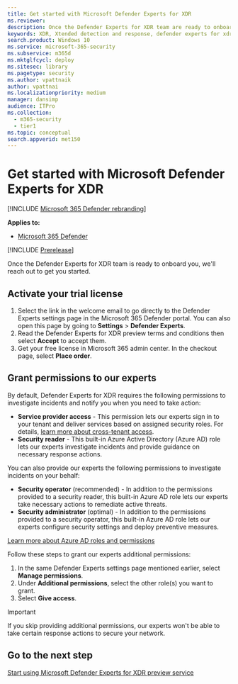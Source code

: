 ```yaml
---
title: Get started with Microsoft Defender Experts for XDR
ms.reviewer:
description: Once the Defender Experts for XDR team are ready to onboard you, we'll reach out to get you started.
keywords: XDR, Xtended detection and response, defender experts for xdr, Microsoft Defender Experts for XDR, managed threat hunting, managed detection and response (MDR) service, service delivery manager, Microsoft Defender Experts for hunting, threat hunting and analysis, Microsoft XDR service
search.product: Windows 10
ms.service: microsoft-365-security
ms.subservice: m365d
ms.mktglfcycl: deploy
ms.sitesec: library
ms.pagetype: security
ms.author: vpattnaik
author: vpattnai
ms.localizationpriority: medium
manager: dansimp
audience: ITPro
ms.collection:
  - m365-security
  - tier1
ms.topic: conceptual
search.appverid: met150
---
```


# Get started with Microsoft Defender Experts for XDR

[!INCLUDE [Microsoft 365 Defender rebranding](../../includes/microsoft-defender.md)]

**Applies to:**

- [Microsoft 365 Defender](https://go.microsoft.com/fwlink/?linkid=2118804)

[!INCLUDE [Prerelease](../includes/prerelease.md)]

Once the Defender Experts for XDR team is ready to onboard you, we'll reach out to get you started.

## Activate your trial license

1. Select the link in the welcome email to go directly to the Defender Experts settings page in the Microsoft 365 Defender portal. You can also open this page by going to **Settings** > **Defender Experts**.
2. Read the Defender Experts for XDR preview terms and conditions then select **Accept** to accept them.
3. Get your free license in Microsoft 365 admin center. In the checkout page, select **Place order**.

## Grant permissions to our experts

By default, Defender Experts for XDR requires the following permissions to investigate incidents and notify you when you need to take action:

- **Service provider access** - This permission lets our experts sign in to your tenant and deliver services based on assigned security roles. For details, [learn more about cross-tenant access](/azure/active-directory/external-identities/cross-tenant-access-overview).
- **Security reader** - This built-in Azure Active Directory (Azure AD) role lets our experts investigate incidents and provide guidance on necessary response actions.

You can also provide our experts the following permissions to investigate incidents on your behalf:

- **Security operator** (recommended) - In addition to the permissions provided to a security reader, this built-in Azure AD role lets our experts take necessary actions to remediate active threats.
- **Security administrator** (optimal) - In addition to the permissions provided to a security operator, this built-in Azure AD role lets our experts configure security settings and deploy preventive measures.

[Learn more about Azure AD roles and permissions](/azure/active-directory/roles/permissions-reference)

Follow these steps to grant our experts additional permissions:

1. In the same Defender Experts settings page mentioned earlier, select **Manage permissions**.
2. Under **Additional permissions**, select the other role(s) you want to grant.
3. Select **Give access**.

> [!IMPORTANT]
> If you skip providing additional permissions, our experts won't be able to take certain response actions to secure your network.

## Go to the next step

[Start using Microsoft Defender Experts for XDR preview service](start-using-mdex-xdr.md)
